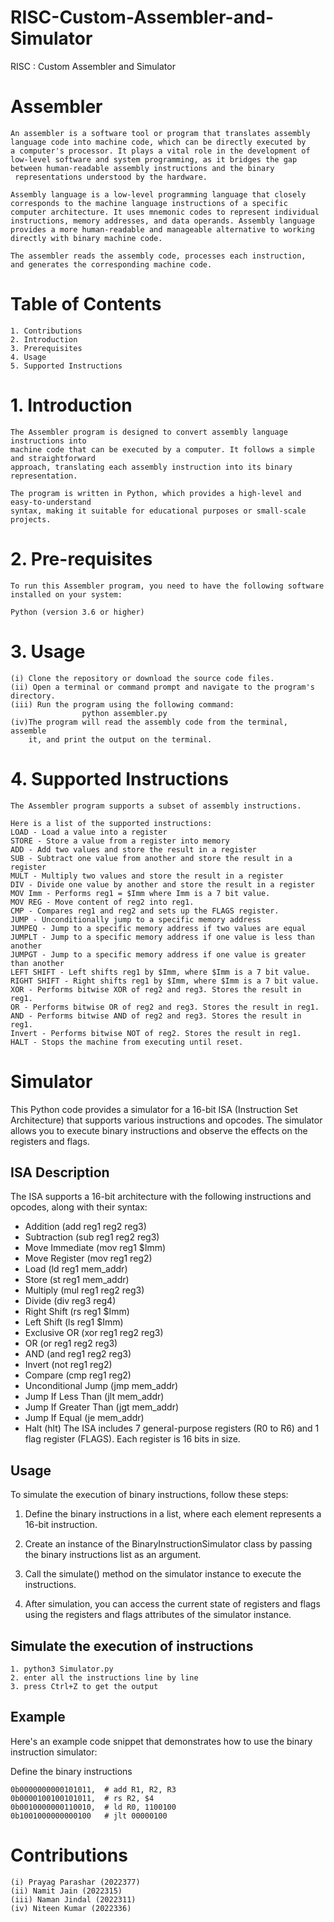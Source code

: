 # RISC-Custom-Assembler-and-Simulator
RISC : Custom Assembler and Simulator

# Assembler

    An assembler is a software tool or program that translates assembly 
    language code into machine code, which can be directly executed by 
    a computer's processor. It plays a vital role in the development of
    low-level software and system programming, as it bridges the gap 
    between human-readable assembly instructions and the binary
     representations understood by the hardware.

    Assembly language is a low-level programming language that closely 
    corresponds to the machine language instructions of a specific 
    computer architecture. It uses mnemonic codes to represent individual 
    instructions, memory addresses, and data operands. Assembly language 
    provides a more human-readable and manageable alternative to working 
    directly with binary machine code.

    The assembler reads the assembly code, processes each instruction, 
    and generates the corresponding machine code.

# Table of Contents
    1. Contributions
    2. Introduction
    3. Prerequisites
    4. Usage
    5. Supported Instructions

# 1. Introduction
    The Assembler program is designed to convert assembly language instructions into 
    machine code that can be executed by a computer. It follows a simple and straightforward
    approach, translating each assembly instruction into its binary representation.

    The program is written in Python, which provides a high-level and easy-to-understand
    syntax, making it suitable for educational purposes or small-scale projects.

# 2. Pre-requisites
    To run this Assembler program, you need to have the following software installed on your system:

    Python (version 3.6 or higher)

# 3. Usage
    (i) Clone the repository or download the source code files.
    (ii) Open a terminal or command prompt and navigate to the program's directory.
    (iii) Run the program using the following command:
                    python assembler.py
    (iv)The program will read the assembly code from the terminal, assemble
        it, and print the output on the terminal.

# 4. Supported Instructions
    The Assembler program supports a subset of assembly instructions. 
    
    Here is a list of the supported instructions:
    LOAD - Load a value into a register
    STORE - Store a value from a register into memory
    ADD - Add two values and store the result in a register
    SUB - Subtract one value from another and store the result in a register
    MULT - Multiply two values and store the result in a register
    DIV - Divide one value by another and store the result in a register
    MOV Imm - Performs reg1 = $Imm where Imm is a 7 bit value.
    MOV REG - Move content of reg2 into reg1.
    CMP - Compares reg1 and reg2 and sets up the FLAGS register.
    JUMP - Unconditionally jump to a specific memory address
    JUMPEQ - Jump to a specific memory address if two values are equal
    JUMPLT - Jump to a specific memory address if one value is less than another
    JUMPGT - Jump to a specific memory address if one value is greater than another
    LEFT SHIFT - Left shifts reg1 by $Imm, where $Imm is a 7 bit value.
    RIGHT SHIFT - Right shifts reg1 by $Imm, where $Imm is a 7 bit value.
    XOR - Performs bitwise XOR of reg2 and reg3. Stores the result in reg1.
    OR - Performs bitwise OR of reg2 and reg3. Stores the result in reg1.
    AND - Performs bitwise AND of reg2 and reg3. Stores the result in reg1.
    Invert - Performs bitwise NOT of reg2. Stores the result in reg1.
    HALT - Stops the machine from executing until reset.

# Simulator

<p>This Python code provides a simulator for a 16-bit ISA (Instruction Set Architecture) that supports various instructions and opcodes. The simulator allows you to execute binary instructions and observe the effects on the registers and flags.</p>

<h2>ISA Description</h2>

The ISA supports a 16-bit architecture with the following instructions and opcodes, along with their syntax:
- Addition (add reg1 reg2 reg3)
- Subtraction (sub reg1 reg2 reg3)
- Move Immediate (mov reg1 $Imm)
- Move Register (mov reg1 reg2)
- Load (ld reg1 mem_addr)
- Store (st reg1 mem_addr)
- Multiply (mul reg1 reg2 reg3)
- Divide (div reg3 reg4)
- Right Shift (rs reg1 $Imm)
- Left Shift (ls reg1 $Imm)
- Exclusive OR (xor reg1 reg2 reg3)
- OR (or reg1 reg2 reg3)
- AND (and reg1 reg2 reg3)
- Invert (not reg1 reg2)
- Compare (cmp reg1 reg2)
- Unconditional Jump (jmp mem_addr)
- Jump If Less Than (jlt mem_addr)
- Jump If Greater Than (jgt mem_addr)
- Jump If Equal (je mem_addr)
- Halt (hlt)
The ISA includes 7 general-purpose registers (R0 to R6) and 1 flag register (FLAGS). Each register is 16 bits in size.

<h2>Usage</h2>

To simulate the execution of binary instructions, follow these steps:

  1. Define the binary instructions in a list, where each element represents a 16-bit instruction.
     
  2. Create an instance of the BinaryInstructionSimulator class by passing the binary instructions list as an argument.
     
  3. Call the simulate() method on the simulator instance to execute the instructions.
   
  4. After simulation, you can access the current state of registers and flags using the registers and flags attributes of the simulator instance.

<h2>Simulate the execution of instructions</h2>
    
    1. python3 Simulator.py
    2. enter all the instructions line by line
    3. press Ctrl+Z to get the output

<h2>Example</h2>
Here's an example code snippet that demonstrates how to use the binary instruction simulator:

  Define the binary instructions
 
    0b0000000000101011,  # add R1, R2, R3
    0b0000100100101011,  # rs R2, $4
    0b0010000000110010,  # ld R0, 1100100
    0b1001000000000100   # jlt 00000100

  # Contributions
    (i) Prayag Parashar (2022377)
    (ii) Namit Jain (2022315)
    (iii) Naman Jindal (2022311)
    (iv) Niteen Kumar (2022336)
